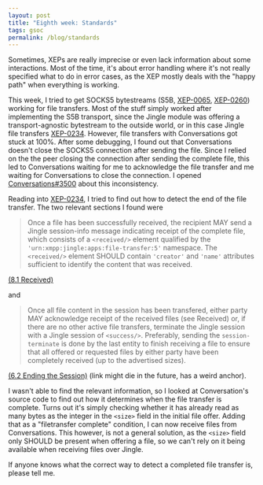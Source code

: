 ```yaml
---
layout: post
title: "Eighth week: Standards"
tags: gsoc
permalink: /blog/standards
---
```


Sometimes, XEPs are really imprecise or even lack information about some
interactions. Most of the time, it's about error handling where it's not really
specified what to do in error cases, as the XEP mostly deals with the "happy
path" when everything is working.

This week, I tried to get SOCKS5 bytestreams (S5B,
[XEP-0065](https://xmpp.org/extensions/xep-0065.html),
[XEP-0260](https://xmpp.org/extensions/xep-0260.html)) working for file
transfers. Most of the stuff simply worked after implementing the S5B
transport, since the Jingle module was offering a transport-agnostic bytestream
to the outside world, or in this case Jingle file transfers
[XEP-0234](https://xmpp.org/extensions/xep-0234.html). However, file transfers
with Conversations got stuck at 100%. After some debugging, I found out that
Conversations doesn't close the SOCKS5 connection after sending the file. Since
I relied on the the peer closing the connection after sending the complete
file, this led to Conversations waiting for me to acknowledge the file transfer
and me waiting for Conversations to close the connection. I opened
[Conversations#3500](https://github.com/siacs/Conversations/issues/3500) about
this inconsistency.

Reading into [XEP-0234](https://xmpp.org/extensions/xep-0234.html), I tried to
find out how to detect the end of the file transfer. The two relevant sections
I found were

>Once a file has been successfully received, the recipient MAY send a Jingle
>session-info message indicating receipt of the complete file, which consists
>of a `<received/>` element qualified by the
>`'urn:xmpp:jingle:apps:file-transfer:5'` namespace. The `<received/>` element
>SHOULD contain `'creator'` and `'name'` attributes sufficient to identify the
>content that was received.

[(8.1 Received)](https://xmpp.org/extensions/xep-0234.html#received)

and 

>Once all file content in the session has been transfered, either party MAY
>acknowledge receipt of the received files (see Received) or, if there are no
>other active file transfers, terminate the Jingle session with a Jingle
>session of `<success/>`. Preferably, sending the `session-terminate` is done
>by the last entity to finish receiving a file to ensure that all offered or
>requested files by either party have been completely received (up to the
>advertised sizes).

[(6.2 Ending the Session)](https://xmpp.org/extensions/xep-0234.html#sect-idm46562772093488)
(link might die in the future, has a weird anchor).

I wasn't able to find the relevant information, so I looked at Conversation's
source code to find out how it determines when the file transfer is complete.
Turns out it's simply checking whether it has already read as many bytes as the
integer in the `<size>` field in the initial file offer. Adding that as a
"filetransfer complete" condition, I can now receive files from Conversations.
This however, is not a general solution, as the `<size>` field only SHOULD be
present when offering a file, so we can't rely on it being available when
receiving files over Jingle.

If anyone knows what the correct way to detect a completed file transfer is,
please tell me.

